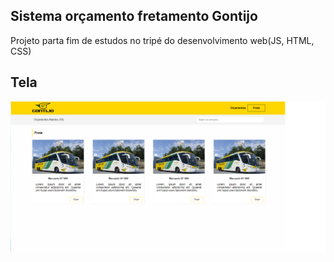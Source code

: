 ## Sistema orçamento fretamento Gontijo
Projeto parta fim de estudos no tripé do desenvolvimento web(JS, HTML, CSS)

## Tela
<img src="Sem título.png">
